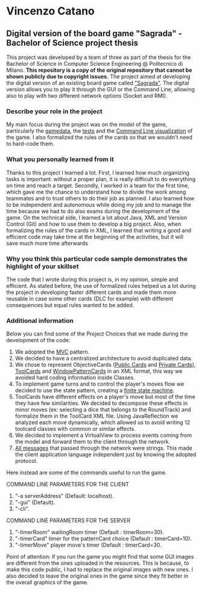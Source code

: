 # Vincenzo Catano
## Digital version of the board game "Sagrada" - Bachelor of Science project thesis
This project was developed by a team of three as part of the thesis for the Bachelor of Science in Computer Science Engineering @ Politecnico di Milano. **This repository is a copy of the original repository that cannot be shown publicly due to copyright issues.** The project aimed at developing the digital version of an existing board game called ["Sagrada"](http://www.craniocreations.it/prodotto/sagrada/). The digital version allows you to play it through the GUI or the Command Line, allowing also to play with two different network options (Socket and RMI).

### Describe your role in the project
My main focus during the project was on the model of the game, particularly the [gamedata](https://github.com/vincatano/boardgame-bachelor-project/tree/main/src/main/java/it/polimi/ingsw/model/gamedata), the [tests](https://github.com/vincatano/boardgame-bachelor-project/tree/main/src/test/java/it/polimi/ingsw) and the [Command Line visualization](https://github.com/vincatano/boardgame-bachelor-project/tree/main/src/main/java/it/polimi/ingsw/view/cli) of the game. I also formalized the rules of the cards so that we wouldn't need to hard-code them.

### What you personally learned from it
Thanks to this project I learned a lot. First, I learned how much organizing tasks is important: without a proper plan, it is really difficult to do everything on time and reach a target. Secondly, I worked in a team for the first time, which gave me the chance to understand how to divide the work among teammates and to trust others to do their job as planned. I also learned how to be independent and autonomous while doing my job and to manage the time because we had to do also exams during the development of the game. On the technical side, I learned a lot about Java, XML and Version Control (Git) and how to use them to develop a big project. Also, when formalizing the rules of the cards in XML, I learned that writing a good and efficient code may take time at the beginning of the activities, but it will save much more time afterwards

### Why you think this particular code sample demonstrates the highlight of your skillset
The code that I wrote during this project is, in my opinion, simple and efficient. As stated before, the use of formalized rules helped us a lot during the project in developing faster different cards and made them more reusable in case some other cards (DLC for example) with different consequences but equal rules wanted to be added. 

### Additional information
Below you can find some of the Project Choices that we made during the development of the code:

1) We adopted the [MVC](https://en.wikipedia.org/wiki/Model%E2%80%93view%E2%80%93controller) pattern.
2) We decided to have a centralized architecture to avoid duplicated data.
3) We chose to represent ObjectiveCards ([Public Cards](https://github.com/vincatano/boardgame-bachelor-project/blob/main/src/main/resources/public_cards_formalization.xml) and [Private Cards](https://github.com/vincatano/boardgame-bachelor-project/blob/main/src/main/resources/private_cards_formalization.xml)), [ToolCards](https://github.com/vincatano/boardgame-bachelor-project/blob/main/src/main/resources/tool_cards_formalization.xml) and [WindowPatternCards](https://github.com/vincatano/boardgame-bachelor-project/blob/main/src/main/resources/window_pattern_cards_formalization.xml) in an XML format, this way we avoided hard coding information inside Classes.
4) To implement game turns and to control the player's moves flow we decided to use the state pattern, creating a [finite state machine](https://github.com/vincatano/boardgame-bachelor-project/blob/main/Deliverables/Documentazione%20Supplementare/FSM.pdf).
5) ToolCards have different effects on a player's move but most of the time they have few similarities. We decided to decompose these effects in minor moves (ex: selecting a dice that belongs to the RoundTrack) and formalize them in the ToolCard XML file. Using JavaReflection we analyzed each move dynamically, which allowed us to avoid writing 12 toolcard classes with common or similar effects.  
6) We decided to implement a VirtualView to process events coming from the model and forward them to the client through the network.
7) [All messages](https://github.com/vincatano/boardgame-bachelor-project/blob/main/Deliverables/Documentazione%20Supplementare/Struttura%20Messaggi%20client-server.pdf) that passed through the network were strings. This made the client application language independent just by knowing the adopted protocol.

Here instead are some of the commands useful to run the game.

COMMAND LINE PARAMETERS FOR THE CLIENT
1) "-a serverAddress" (Default: localhost).
2) "-gui" (Default).
3) "-cli".

COMMAND LINE PARAMETERS FOR THE SERVER
1) "-timerRoom" waitingRoom timer (Default : timerRoom=30).
2) "-timerCard" timer for the patternCard choice (Default : timerCard=10).
3) "-timerMove" player move's timer (Default : timerCard=30.


Point of attention: if you run the game you might find that some GUI images are different from the ones uploaded in the resources. This is because, to make this code public, I had to replace the original images with new ones. I also decided to leave the original ones in the game since they fit better in the overall graphics of the game.
